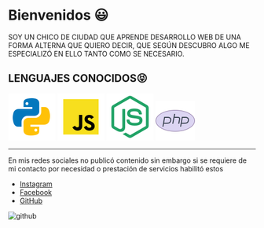 # Bienvenidos 😃

SOY UN CHICO DE CIUDAD QUE APRENDE DESARROLLO WEB DE UNA FORMA ALTERNA
QUE QUIERO DECIR, QUE SEGÚN DESCUBRO ALGO ME ESPECIALIZÓ EN ELLO TANTO COMO SE NECESARIO.


## **LENGUAJES CONOCIDOS**😝

![PYTHON](icons8-python.svg)
![JAVASCRIPT](icons8-javascript.svg)
![NODEJS](icons8-node-js.svg)
![PHP](icons8-php-logo.svg)

<hr />

En mis redes sociales no publicó contenido sin embargo si se requiere de mi contacto por necesidad o prestación de servicios habilitó estos
- [Instagram](https://instagram.com/)
- [Facebook](https://www.facebook.com/Sxcram02)
- [GitHub](https://es.linkedin.com)


![github](https://github-profile-trophy.vercel.app/?username=MarcosDominguezVega&theme=radical&no-frame=false&no-bg=false&margin-w=4)
